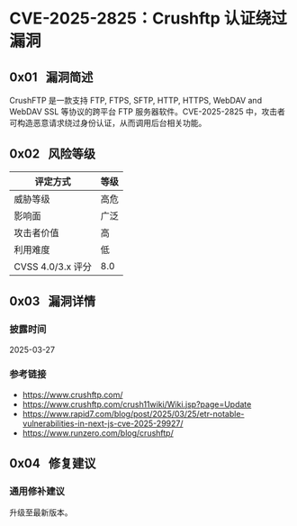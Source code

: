 # CVE-2025-2825：Crushftp 认证绕过漏洞

## 0x01   漏洞简述

CrushFTP 是一款支持 FTP, FTPS, SFTP, HTTP, HTTPS, WebDAV and WebDAV SSL 等协议的跨平台 FTP 服务器软件。CVE-2025-2825 中，攻击者可构造恶意请求绕过身份认证，从而调用后台相关功能。

## 0x02   风险等级

| 评定方式            | 等级  |
| --------------- | --- |
| 威胁等级            | 高危  |
| 影响面             | 广泛  |
| 攻击者价值           | 高   |
| 利用难度            | 低   |
| CVSS 4.0/3.x 评分 | 8.0 |

## 0x03   漏洞详情

### 披露时间

2025-03-27

### 参考链接

- https://www.crushftp.com/
- https://www.crushftp.com/crush11wiki/Wiki.jsp?page=Update
- https://www.rapid7.com/blog/post/2025/03/25/etr-notable-vulnerabilities-in-next-js-cve-2025-29927/
- https://www.runzero.com/blog/crushftp/

## 0x04   修复建议

### 通用修补建议

升级至最新版本。

